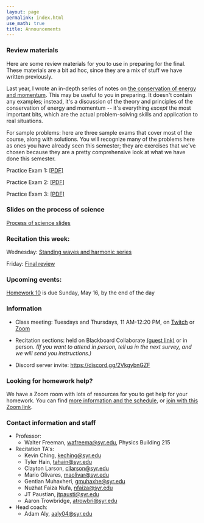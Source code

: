 ```yaml
---
layout: page 
permalink: index.html
use_math: true
title: Announcements
---
```


### Review materials 

Here are some review materials for you to use in preparing for the final. These materials are a bit ad hoc, since
they are a mix of stuff we have written previously.

Last year, I wrote an in-depth series of notes on <a href="unit-3-review.pdf">the conservation of energy and momentum</a>. This may be useful to you in preparing. It doesn't contain any examples; instead, it's a discussion of the
theory and principles of the conservation of energy and momentum -- it's everything *except* the most important
bits, which are the actual problem-solving skills and application to real situations.

For sample problems: here are three sample exams that cover most of the course, along with solutions. 
You will recognize many of the problems here as ones you have already seen this semester; they are exercises
that we've chosen because they are a pretty comprehensive look at what we have done this semester.

Practice Exam 1: <a href="practice-exam-1-solutions.pdf">[PDF]</a>

Practice Exam 2: <a href="practice-exam-2-solutions.pdf">[PDF]</a>

Practice Exam 3: <a href="practice-exam-3-solutions.pdf">[PDF]</a>






### Slides on the process of science

<a href="process-of-science.pdf">Process of science slides</a>

### Recitation this week:

Wednesday: <a href="recitation/week12/recitation-oscillations.pdf">Standing waves and harmonic series</a>

Friday: <a href="recitation/week12/recitation-final-review.pdf">Final review</a> 

### Upcoming events:

<a href="hw/hw10/hw10.pdf">Homework 10</a> is due Sunday, May 16, by the end of the day


### Information
-   Class meeting: Tuesdays and Thursdays, 11 AM-12:20 PM, on <a href="https://twitch.tv/suphysics">Twitch</a> or <a href="https://syracuseuniversity.zoom.us/j/96165376315?pwd=T3BuN2Zud2I4K2JiMUxFQk8wR1UyZz09">Zoom</a>
-   Recitation sections: held on Blackboard Collaborate <a href="https://us.bbcollab.com/guest/05d5140cb3de4947850244c95d0725b6">(guest link)</a> or in person. *(If you want to attend in person, tell us in the next survey, and we will send you instructions.)*

- Discord server invite: <https://discord.gg/2VkgybnGZF>



### Looking for homework help?

We have a Zoom room with lots of resources for you to get help for your homework. You can find <a href="https://walterfreeman.github.io/phy211/clinic.html">more information and the schedule</a>, or <a href="https://syracuseuniversity.zoom.us/j/93889871629">join with this Zoom link</a>.


### Contact information and staff
-   Professor: 
    - Walter Freeman, <wafreema@syr.edu>, Physics Building 215 
-   Recitation TA's:
    * Kevin Ching, <keching@syr.edu>
    * Tyler Hain, <tahain@syr.edu>
    * Clayton Larson, <cllarson@syr.edu>
    * Mario Olivares, <maolivar@syr.edu>
    * Gentian Muhaxheri, <gmuhaxhe@syr.edu>
    * Nuzhat Faiza Nufa, <nfaiza@syr.edu>
    * JT Paustian, <jtpausti@syr.edu>
    * Aaron Trowbridge, <atrowbri@syr.edu>
-   Head coach:
    - Adam Aly, <aaly04@syr.edu>



